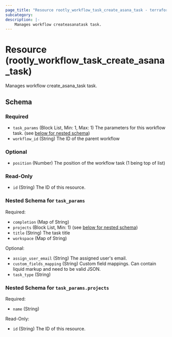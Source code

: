 ```yaml
---
page_title: "Resource rootly_workflow_task_create_asana_task - terraform-provider-rootly"
subcategory:
description: |-
    Manages workflow createasanatask task.
---
```


# Resource (rootly_workflow_task_create_asana_task)

Manages workflow create_asana_task task.

<!-- schema generated by tfplugindocs -->
## Schema

### Required

- `task_params` (Block List, Min: 1, Max: 1) The parameters for this workflow task. (see [below for nested schema](#nestedblock--task_params))
- `workflow_id` (String) The ID of the parent workflow

### Optional

- `position` (Number) The position of the workflow task (1 being top of list)

### Read-Only

- `id` (String) The ID of this resource.

<a id="nestedblock--task_params"></a>
### Nested Schema for `task_params`

Required:

- `completion` (Map of String)
- `projects` (Block List, Min: 1) (see [below for nested schema](#nestedblock--task_params--projects))
- `title` (String) The task title
- `workspace` (Map of String)

Optional:

- `assign_user_email` (String) The assigned user's email.
- `custom_fields_mapping` (String) Custom field mappings. Can contain liquid markup and need to be valid JSON.
- `task_type` (String)

<a id="nestedblock--task_params--projects"></a>
### Nested Schema for `task_params.projects`

Required:

- `name` (String)

Read-Only:

- `id` (String) The ID of this resource.
